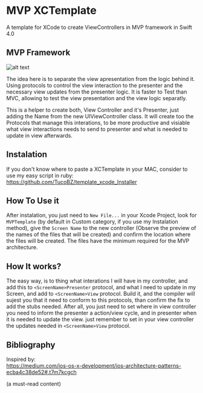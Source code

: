 # MVP XCTemplate

A template for XCode to create ViewControllers in MVP framework in Swift 4.0

## MVP Framework 
![alt text][mvp]

[mvp]: https://cdn-images-1.medium.com/max/800/1*hKUCPEHg6TDz6gtOlnFYwQ.png "Cocoa MVP"

The idea here is to separate the view apresentation from the logic behind it. Using protocols to control the view interaction to the presenter and the necessary view updates from the presenter logic. It is faster to Test than MVC, allowing to test the view presentation and the view logic separatly.

This is a helper to create both, View Controller and it's Presenter, just adding the Name from the new UIViewController class. It will create too the Protocols that manage this interations, to be more productive and visiable what view interactions needs to send to presenter and what is needed to update in view afterwards. 

## Instalation

If you don't know where to paste a XCTemplate in your MAC, consider to use my easy script in ruby:
<https://github.com/TucoBZ/template_xcode_Installer>

## How To Use it

After instalation, you just need to `New File...` in your Xcode Project, look for `MVPTemplate` (by default in Custom category, if you use my Instalation method), give the `Screen Name` to the new controller (Observe the preview of the names of the files that will be created) and confirm the location where the files will be created. The files have the minimum required for the MVP architecture.

## How It works?

The easy way, is to thing what interations I will have in my controller, and add this to `<ScreenName>Presenter` protocol, and what I need to update in my Screen, and add to `<ScreenName>View` protocol. Build it, and the compiler will sujest you that it need to conform to this protocols, than confirm the fix to add the stubs needed. After all, you just need to set where in view controller you need to inform the presenter a action/view cycle, and in presenter when it is needed to update the view. just remember to set in your view controller the updates needed in `<ScreenName>View` protocol.

## Bibliography

Inspired by:          
<https://medium.com/ios-os-x-development/ios-architecture-patterns-ecba4c38de52#.t7m7kcgch>

(a must-read content)
